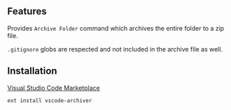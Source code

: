 ## Features

Provides ` Archive Folder ` command which archives the entire folder to a zip file.

` .gitignore ` globs are respected and not included in the archive file as well.


## Installation

[Visual Studio Code Marketplace](https://marketplace.visualstudio.com/items?itemName=ecmel.vscode-archiver)

```
ext install vscode-archiver
```
